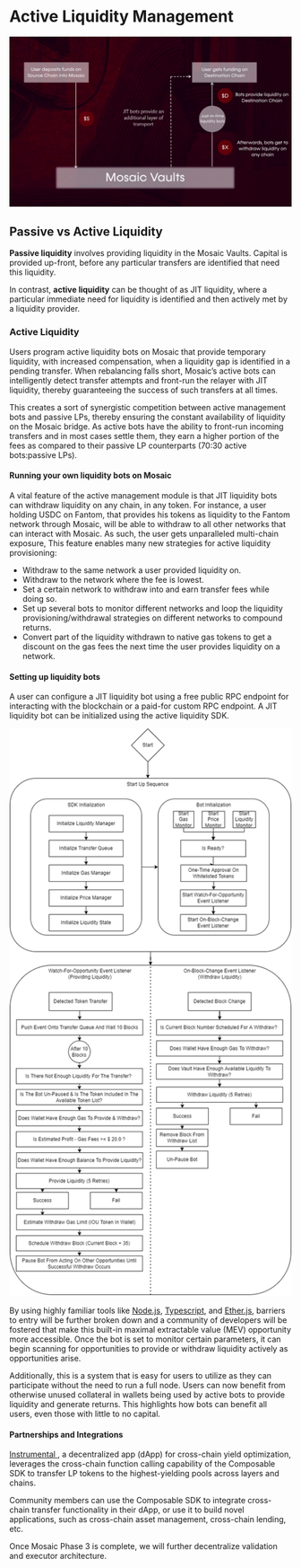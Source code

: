 # Active Liquidity Management

![active_liquidity_management](./active-liquidity-management.png)


## Passive vs Active Liquidity

**Passive liquidity** involves providing liquidity in the Mosaic Vaults. Capital is provided up-front, before any 
particular transfers are identified that need this liquidity. 

In contrast, **active liquidity** can be thought of as JIT liquidity, where a particular immediate need for liquidity is
identified and then actively met by a liquidity provider.


### Active Liquidity

Users program active liquidity bots on Mosaic that provide temporary liquidity, with increased compensation, when a 
liquidity gap is identified in a pending transfer. When rebalancing falls short, Mosaic’s active bots can intelligently
detect transfer attempts and front-run the relayer with JIT liquidity, thereby guaranteeing the success of such 
transfers at all times.

This creates a sort of synergistic competition between active management bots and passive LPs, thereby ensuring the 
constant availability of liquidity on the Mosaic bridge. As active bots have the ability to front-run incoming transfers
and in most cases settle them, they earn a higher portion of the fees as compared to their passive LP counterparts 
(70:30 active bots:passive LPs). 


#### Running your own liquidity bots on Mosaic 

A vital feature of the active management module is that JIT liquidity bots can withdraw liquidity on any chain, in any 
token. For instance, a user holding USDC on Fantom, that provides his tokens as liquidity to the Fantom network through 
Mosaic, will be able to withdraw to all other networks that can interact with Mosaic. As such, the user gets 
unparalleled multi-chain exposure, This feature enables many new strategies for active liquidity provisioning:

* Withdraw to the same network a user provided liquidity on.
* Withdraw to the network where the fee is lowest.
* Set a certain network to withdraw into and earn transfer fees while doing so.
* Set up several bots to monitor different networks and loop the liquidity provisioning/withdrawal strategies on 
  different networks to compound returns.
* Convert part of the liquidity withdrawn to native gas tokens to get a discount on the gas fees the next time the user 
  provides liquidity on a network.

#### Setting up liquidity bots 

A user can configure a JIT liquidity bot using a free public RPC endpoint for interacting with the blockchain or a 
paid-for custom RPC endpoint. A JIT liquidity bot can be initialized using the active liquidity SDK. 


![liquidity-bot-sequence-diagram](./liquidity-bot-sequence-diagram.png)


By using highly familiar tools like [Node.js](https://nodejs.org/), [Typescript](https://www.typescriptlang.org/), and 
[Ether.js](https://docs.ethers.io/v5/), barriers to entry will be further broken down and a community of developers will
be fostered that make this built-in maximal extractable value (MEV) opportunity more accessible. Once the bot is set to 
monitor certain parameters, it can begin scanning for opportunities to provide or withdraw liquidity actively as 
opportunities arise.

Additionally, this is a system that is easy for users to utilize as they can participate without the need to run a full 
node. Users can now benefit from otherwise unused collateral in wallets being used by active bots to provide liquidity 
and generate returns. This highlights how bots can benefit all users, even those with little to no capital.

#### Partnerships and Integrations

[Instrumental ](https://www.instrumental.finance), a decentralized app (dApp) for cross-chain yield optimization, 
leverages the cross-chain function calling capability of the Composable SDK to transfer LP tokens to the 
highest-yielding pools across layers and chains.  

Community members can use the Composable SDK to integrate cross-chain transfer functionality in their dApp, or use it 
to build novel applications, such as cross-chain asset management, cross-chain lending, etc. 

Once Mosaic Phase 3 is complete, we will further decentralize validation and executor architecture.
